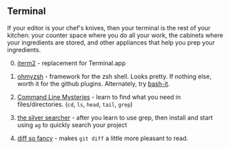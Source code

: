 ## Terminal

If your editor is your chef's knives, then your terminal is the rest of your kitchen: your counter space where you do all your work, the cabinets where your ingredients are stored, and other appliances that help you prep your ingredients.

0. [iterm2](https://www.iterm2.com/features.html) - replacement for Terminal.app

1. [ohmyzsh](http://ohmyz.sh/) - framework for the zsh shell. Looks pretty. If nothing else, worth it for the github plugins. Alternately, try [bash-it](https://github.com/Bash-it/bash-it).

2. [Command Line Mysteries](https://github.com/veltman/clmystery) - learn to find what you need in files/directories. (`cd`, `ls`, `head`, `tail`, `grep`)

3. [the silver searcher](https://github.com/ggreer/the_silver_searcher) - after you learn to use grep, then install and start using `ag` to quickly search your project

2. [diff so fancy](https://github.com/so-fancy/diff-so-fancy) - makes `git diff` a little more pleasant to read.

